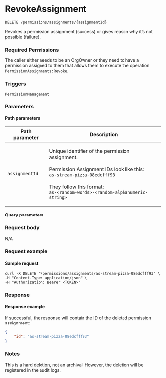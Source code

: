 # RevokeAssignment

`DELETE /permissions/assignments/{assignmentId}`

Revokes a permission assignment (success) or gives reason why it’s not possible (failure).

### Required Permissions <a href="#scopes" id="scopes"></a>

The caller either needs to be an OrgOwner or they need to have a permission assigned to them that allows them to execute the operation `PermissionAssignments:Revoke`.

### Triggers <a href="#triggers.1" id="triggers.1"></a>

`PermissionManagement`

### Parameters <a href="#parameters.1" id="parameters.1"></a>

#### Path parameters <a href="#path-parameters" id="path-parameters"></a>

| Path parameter | Description                                                                                                                                                                                                                                                 |
| -------------- | ----------------------------------------------------------------------------------------------------------------------------------------------------------------------------------------------------------------------------------------------------------- |
| `assignmentId` | <p>Unique identifier of the permission assignment.<br><br>Permission Assignment IDs look like this:<br><code>as-stream-pizza-08edcfff93</code><br><br>They follow this format:<br><code>as-&#x3C;random-words>-&#x3C;random-alphanumeric-string></code></p> |

#### Query parameters <a href="#query-parameters" id="query-parameters"></a>

### Request body <a href="#request-body" id="request-body"></a>

N/A

### Request example <a href="#request-example.1" id="request-example.1"></a>

#### Sample request <a href="#sample-request" id="sample-request"></a>

```shell
curl -X DELETE "/permissions/assignments/as-stream-pizza-08edcfff93" \
-H "Content-Type: application/json" \
-H "Authorization: Bearer <TOKEN>" 
```

### Response <a href="#response" id="response"></a>

#### Response example <a href="#response-example" id="response-example"></a>

If successful, the response will contain the ID of the deleted permission assignment:

```json
{
    "id": "as-stream-pizza-08edcfff93"
}
```

### Notes <a href="#notes" id="notes"></a>

This is a hard deletion, not an archival. However, the deletion will be registered in the audit logs.
